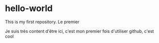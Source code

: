 # hello-world
This is my first repository. Le premier

Je suis très content d'être ici, c'est mon premier fois d'utiliser github, c'est cool
